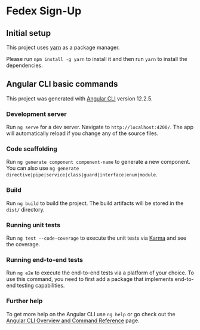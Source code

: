 # Fedex Sign-Up

## Initial setup

This project uses [yarn](https://yarnpkg.com) as a package manager.

Please run `npm install -g yarn` to install it
and then run `yarn` to install the dependencies.

## Angular CLI basic commands

This project was generated with [Angular CLI](https://github.com/angular/angular-cli) version 12.2.5.

### Development server

Run `ng serve` for a dev server. Navigate to `http://localhost:4200/`. The app will automatically reload if you change any of the source files.

### Code scaffolding

Run `ng generate component component-name` to generate a new component. You can also use `ng generate directive|pipe|service|class|guard|interface|enum|module`.

### Build

Run `ng build` to build the project. The build artifacts will be stored in the `dist/` directory.

### Running unit tests

Run `ng test --code-coverage` to execute the unit tests via [Karma](https://karma-runner.github.io) and see the coverage.

### Running end-to-end tests

Run `ng e2e` to execute the end-to-end tests via a platform of your choice. To use this command, you need to first add a package that implements end-to-end testing capabilities.

### Further help

To get more help on the Angular CLI use `ng help` or go check out the [Angular CLI Overview and Command Reference](https://angular.io/cli) page.
